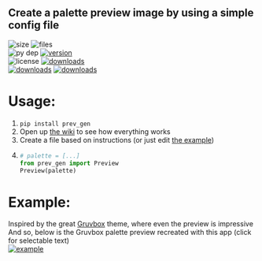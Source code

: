 ## Create a palette preview image by using a simple config file

![size](https://img.shields.io/github/languages/code-size/aonodensetsu/prev_gen) ![files](https://img.shields.io/github/directory-file-count/aonodensetsu/prev_gen)   
![py dep](https://img.shields.io/pypi/pyversions/prev-gen) [![version](https://img.shields.io/pypi/v/prev-gen)](https://pypi.org/project/prev-gen/4.5.0/)  
![license](https://img.shields.io/pypi/l/prev-gen) [![downloads](https://img.shields.io/badge/releases-here-green?logo=pypi)](https://pypi.org/project/prev-gen/#history)  
[![downloads](https://img.shields.io/badge/wiki-here-pink)](https://github.com/Aonodensetsu/prev_gen/blob/main/WIKI.md) [![downloads](https://img.shields.io/badge/changelog-here-pink)](https://github.com/Aonodensetsu/prev_gen/blob/main/CHANGELOG.md)  

# Usage:
1. `pip install prev_gen`
2. Open up [the wiki](https://github.com/Aonodensetsu/prev_gen/blob/main/WIKI.md) to see how everything works
3. Create a file based on instructions (or just edit [the example](https://github.com/Aonodensetsu/prev_gen/blob/main/example.py))
4. ```python
   # palette = [...]
   from prev_gen import Preview
   Preview(palette)
   ```

# Example:
Inspired by the great [Gruvbox](https://github.com/morhetz/gruvbox) theme, where even the preview is impressive  
And so, below is the Gruvbox palette preview recreated with this app (click for selectable text)  
[![example](https://raw.githubusercontent.com/Aonodensetsu/prev_gen/main/gruvbox.png)](https://raw.githubusercontent.com/Aonodensetsu/prev_gen/main/gruvbox.svg)

